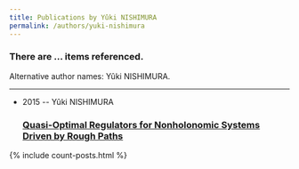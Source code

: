 ```yaml
---
title: Publications by Yûki NISHIMURA
permalink: /authors/yuki-nishimura
---
```


<h3 id="number-posts">There are ... items referenced.</h3>
<p id='info-authors'>Alternative author names: Yûki NISHIMURA.</p>
<hr />
<ul class="post-list">
<li><span class='post-meta'>2015 -- Yûki NISHIMURA</span><h3><a class='post-link' href="{{ site.baseurl }}/quasi-optimal-regulators-for-nonholonomic-systems-driven-by-rough-paths">Quasi-Optimal Regulators for Nonholonomic Systems Driven by Rough Paths</a></h3></li>

</ul>
{% include count-posts.html %}

